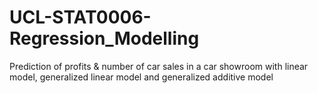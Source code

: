 # UCL-STAT0006-Regression_Modelling
Prediction of profits &amp; number of car sales in a car showroom with linear model, generalized linear model and generalized additive model
